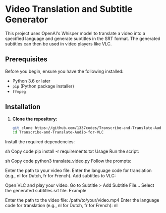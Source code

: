 # Video Translation and Subtitle Generator

This project uses OpenAI's Whisper model to translate a video into a specified language and generate subtitles in the SRT format. The generated subtitles can then be used in video players like VLC.

## Prerequisites

Before you begin, ensure you have the following installed:

- Python 3.6 or later
- `pip` (Python package installer)
- `ffmpeg`

## Installation

1. **Clone the repository:**

   ```sh
   git clone https://github.com/1337codes/Transcribe-and-Translate-Audio-for-VLC.git
   cd Transcribe-and-Translate-Audio-for-VLC
Install the required dependencies:

sh
Copy code
pip install -r requirements.txt
Usage
Run the script:

sh
Copy code
python3 translate_video.py
Follow the prompts:

Enter the path to your video file.
Enter the language code for translation (e.g., nl for Dutch, fr for French).
Add subtitles to VLC:

Open VLC and play your video.
Go to Subtitle > Add Subtitle File...
Select the generated subtitles.srt file.
Example

Enter the path to the video file: /path/to/your/video.mp4
Enter the language code for translation (e.g., nl for Dutch, fr for French): nl

